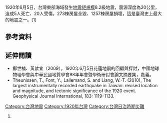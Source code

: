 1920年6月5日，台灣東部海域發生[地震矩規模](https://zh.wikipedia.org/wiki/地震矩規模 "wikilink")8.2級地震，震源深度為20公里，造成5人死亡、20人受傷，273棟房屋全毀、1257棟房屋損壞，這是臺灣史上最大的地震之一。\[1\]

## 參考資料

## 延伸閱讀

  - 鄭世楠、黃歆宜（2009）。1920年6月5日花蓮地震的回顧與探討，中國地球物理學會與中華民國地質學會98年年會暨學術研討會論文摘要集，嘉義。
  - Theunissen, T., Font, Y., Lallemand, S. and Liang, W.-T. (2010), The
    largest instrumentally recorded earthquake in Taiwan: revised
    location and magnitude, and tectonic significance of the 1920 event.
    Geophysical Journal International, 183: 1119–1133.

[Category:台灣地震](https://zh.wikipedia.org/wiki/Category:台灣地震 "wikilink")
[Category:1920年台灣](https://zh.wikipedia.org/wiki/Category:1920年台灣 "wikilink")
[Category:台灣日治時期災難](https://zh.wikipedia.org/wiki/Category:台灣日治時期災難 "wikilink")

1.